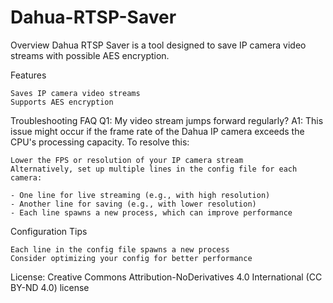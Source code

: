 # Dahua-RTSP-Saver

Overview
Dahua RTSP Saver is a tool designed to save IP camera video streams with possible AES encryption.

Features

    Saves IP camera video streams
    Supports AES encryption


Troubleshooting
FAQ
Q1: My video stream jumps forward regularly?
A1: This issue might occur if the frame rate of the Dahua IP camera exceeds the CPU's processing capacity. To resolve this:

    Lower the FPS or resolution of your IP camera stream
    Alternatively, set up multiple lines in the config file for each camera:

    - One line for live streaming (e.g., with high resolution)
    - Another line for saving (e.g., with lower resolution)
    - Each line spawns a new process, which can improve performance

Configuration Tips

    Each line in the config file spawns a new process
    Consider optimizing your config for better performance

License:
Creative Commons Attribution-NoDerivatives 4.0 International (CC BY-ND 4.0) license

